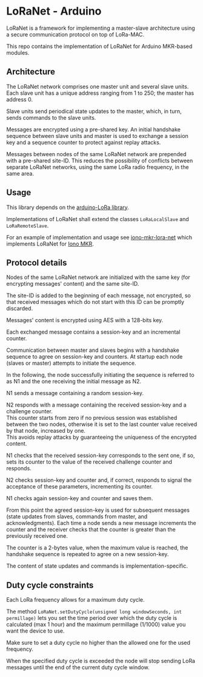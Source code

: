 # LoRaNet - Arduino

LoRaNet is a framework for implementing a master-slave architecture using a secure communication protocol on top of LoRa-MAC.

This repo contains the implementation of LoRaNet for Arduino MKR-based modules.

## Architecture

The LoRaNet network comprises one master unit and several slave units. Each slave unit has a unique address ranging from 1 to 250; the master has address 0.

Slave units send periodical state updates to the master, which, in turn, sends commands to the slave units.

Messages are encrypted using a pre-shared key. An initial handshake sequence between slave units and master is used to exchange a session key and a sequence counter to protect against replay attacks.

Messages between nodes of the same LoRaNet network are prepended with a pre-shared site-ID. This reduces the possibility of conflicts between separate LoRaNet networks, using the same LoRa radio frequency, in the same area.

## Usage

This library depends on the [arduino-LoRa library](https://github.com/sfera-labs/arduino-LoRa).

Implementations of LoRaNet shall extend the classes `LoRaLocalSlave` and `LoRaRemoteSlave`.

For an example of implementation and usage see [iono-mkr-lora-net](https://github.com/sfera-labs/iono-mkr-lora-net/) which implements LoRaNet for [Iono MKR](https://www.sferalabs.cc/product/iono-mkr/).

## Protocol details

Nodes of the same LoRaNet network are initialized with the same key (for encrypting messages' content) and the same site-ID.

The site-ID is added to the beginning of each message, not encrypted, so that received messages which do not start with this ID can be promptly discarded.

Messages' content is encrypted using AES with a 128-bits key.

Each exchanged message contains a session-key and an incremental counter.

Communication between master and slaves begins with a handshake sequence to agree on session-key and counters. At startup each node (slaves or master) attempts to initiate the sequence.

In the following, the node successfully initiating the sequence is referred to as N1 and the one receiving the initial message as N2.

N1 sends a message containing a random session-key.

N2 responds with a message containing the received session-key and a challenge counter.     
This counter starts from zero if no previous session was established between the two nodes, otherwise it is set to the last counter value received by that node, increased by one.     
This avoids replay attacks by guaranteeing the uniqueness of the encrypted content.     

N1 checks that the received session-key corresponds to the sent one, if so, sets its counter to the value of the received challenge counter and responds.

N2 checks session-key and counter and, if correct, responds to signal the acceptance of these parameters, incrementing its counter.

N1 checks again session-key and counter and saves them.

From this point the agreed session-key is used for subsequent messages (state updates from slaves, commands from master, and acknowledgments). Each time a node sends a new message increments the counter and the receiver checks that the counter is greater than the previously received one.

The counter is a 2-bytes value, when the maximum value is reached, the handshake sequence is repeated to agree on a new session-key.

The content of state updates and commands is implementation-specific.

## Duty cycle constraints

Each LoRa frequency allows for a maximum duty cycle.

The method `LoRaNet.setDutyCycle(unsigned long windowSeconds, int permillage)` lets you set the time period over which the duty cycle is calculated (max 1 hour) and the maximum permillage (1/1000) value you want the device to use.

Make sure to set a duty cycle no higher than the allowed one for the used frequency.

When the specified duty cycle is exceeded the node will stop sending LoRa messages until the end of the current duty cycle window.
